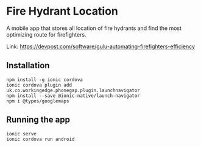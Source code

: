 # Fire Hydrant Location
A mobile app that stores all location of fire hydrants and find the most optimizing route for firefighters. 

Link: https://devpost.com/software/gulu-automating-firefighters-efficiency 

## Installation
```
npm install -g ionic cordova 
ionic cordova plugin add uk.co.workingedge.phonegap.plugin.launchnavigator 
npm install --save @ionic-native/launch-navigator 
npm i @types/googlemaps 
``` 


## Running the app
```
ionic serve
ionic cordova run android 
``` 

